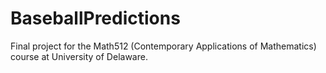 # BaseballPredictions
Final project for the Math512 (Contemporary Applications of Mathematics) course at University of Delaware. 

